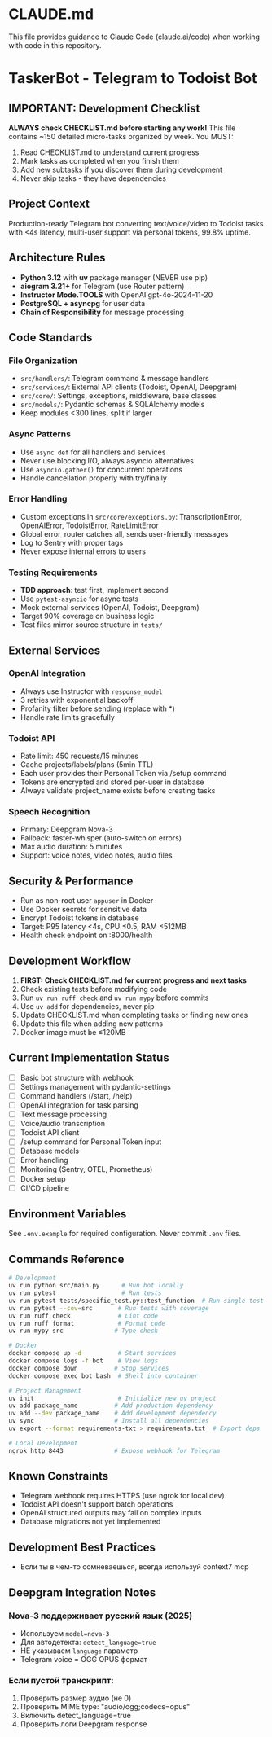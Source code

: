 # CLAUDE.md

This file provides guidance to Claude Code (claude.ai/code) when working with code in this repository.

# TaskerBot - Telegram to Todoist Bot

## IMPORTANT: Development Checklist
**ALWAYS check CHECKLIST.md before starting any work!** This file contains ~150 detailed micro-tasks organized by week. You MUST:
1. Read CHECKLIST.md to understand current progress
2. Mark tasks as completed when you finish them
3. Add new subtasks if you discover them during development
4. Never skip tasks - they have dependencies

## Project Context
Production-ready Telegram bot converting text/voice/video to Todoist tasks with <4s latency, multi-user support via personal tokens, 99.8% uptime.

## Architecture Rules
- **Python 3.12** with **uv** package manager (NEVER use pip)
- **aiogram 3.21+** for Telegram (use Router pattern)
- **Instructor Mode.TOOLS** with OpenAI gpt-4o-2024-11-20
- **PostgreSQL + asyncpg** for user data
- **Chain of Responsibility** for message processing

## Code Standards
### File Organization
- `src/handlers/`: Telegram command & message handlers
- `src/services/`: External API clients (Todoist, OpenAI, Deepgram)
- `src/core/`: Settings, exceptions, middleware, base classes
- `src/models/`: Pydantic schemas & SQLAlchemy models
- Keep modules <300 lines, split if larger

### Async Patterns
- Use `async def` for all handlers and services
- Never use blocking I/O, always asyncio alternatives
- Use `asyncio.gather()` for concurrent operations
- Handle cancellation properly with try/finally

### Error Handling
- Custom exceptions in `src/core/exceptions.py`: TranscriptionError, OpenAIError, TodoistError, RateLimitError
- Global error_router catches all, sends user-friendly messages
- Log to Sentry with proper tags
- Never expose internal errors to users

### Testing Requirements
- **TDD approach**: test first, implement second
- Use `pytest-asyncio` for async tests
- Mock external services (OpenAI, Todoist, Deepgram)
- Target 90% coverage on business logic
- Test files mirror source structure in `tests/`

## External Services
### OpenAI Integration
- Always use Instructor with `response_model`
- 3 retries with exponential backoff
- Profanity filter before sending (replace with *)
- Handle rate limits gracefully

### Todoist API
- Rate limit: 450 requests/15 minutes
- Cache projects/labels/plans (5min TTL)
- Each user provides their Personal Token via /setup command
- Tokens are encrypted and stored per-user in database
- Always validate project_name exists before creating tasks

### Speech Recognition
- Primary: Deepgram Nova-3
- Fallback: faster-whisper (auto-switch on errors)
- Max audio duration: 5 minutes
- Support: voice notes, video notes, audio files

## Security & Performance
- Run as non-root user `appuser` in Docker
- Use Docker secrets for sensitive data
- Encrypt Todoist tokens in database
- Target: P95 latency <4s, CPU ≤0.5, RAM ≤512MB
- Health check endpoint on :8000/health

## Development Workflow
1. **FIRST: Check CHECKLIST.md for current progress and next tasks**
2. Check existing tests before modifying code
3. Run `uv run ruff check` and `uv run mypy` before commits
4. Use `uv add` for dependencies, never pip
5. Update CHECKLIST.md when completing tasks or finding new ones
6. Update this file when adding new patterns
7. Docker image must be ≤120MB

## Current Implementation Status
- [ ] Basic bot structure with webhook
- [ ] Settings management with pydantic-settings
- [ ] Command handlers (/start, /help)
- [ ] OpenAI integration for task parsing
- [ ] Text message processing
- [ ] Voice/audio transcription
- [ ] Todoist API client
- [ ] /setup command for Personal Token input
- [ ] Database models
- [ ] Error handling
- [ ] Monitoring (Sentry, OTEL, Prometheus)
- [ ] Docker setup
- [ ] CI/CD pipeline

## Environment Variables
See `.env.example` for required configuration. Never commit `.env` files.

## Commands Reference
```bash
# Development
uv run python src/main.py      # Run bot locally
uv run pytest                  # Run tests
uv run pytest tests/specific_test.py::test_function  # Run single test
uv run pytest --cov=src       # Run tests with coverage
uv run ruff check             # Lint code
uv run ruff format            # Format code
uv run mypy src              # Type check

# Docker
docker compose up -d          # Start services
docker compose logs -f bot    # View logs
docker compose down          # Stop services
docker compose exec bot bash  # Shell into container

# Project Management
uv init                       # Initialize new uv project
uv add package_name          # Add production dependency
uv add --dev package_name    # Add development dependency
uv sync                      # Install all dependencies
uv export --format requirements-txt > requirements.txt  # Export deps

# Local Development
ngrok http 8443              # Expose webhook for Telegram
```

## Known Constraints
- Telegram webhook requires HTTPS (use ngrok for local dev)
- Todoist API doesn't support batch operations
- OpenAI structured outputs may fail on complex inputs
- Database migrations not yet implemented

## Development Best Practices
- Если ты в чем-то сомневаешься, всегда используй context7 mcp

## Deepgram Integration Notes

### Nova-3 поддерживает русский язык (2025)
- Используем `model=nova-3`
- Для автодетекта: `detect_language=true`
- НЕ указываем `language` параметр
- Telegram voice = OGG OPUS формат

### Если пустой транскрипт:
1. Проверить размер аудио (не 0)
2. Проверить MIME type: "audio/ogg;codecs=opus"
3. Включить detect_language=true
4. Проверить логи Deepgram response